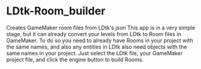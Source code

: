 # LDtk-Room_builder
Creates GameMaker room files from LDtk's json
This app is in a very simple stage, but it can already convert your levels from LDtk to Room files in GameMaker.
To do so you need to already have Rooms in your project with the same names, and also any entities in LDtk also need objects with the same names in your project.
Just select the LDtk file, your GameMaker project file, and click the engine button to build Rooms.
